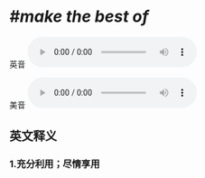 # ***\#make the best of*** 
英音
<audio src="./media/make the best of1.aac" controls="controls"></audio>

美音
<audio src="./media/make the best of2.aac" controls="controls"></audio>



  

英文释义
---
### 1.**充分利用；尽情享用**  


